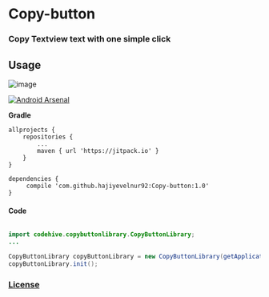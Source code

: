 # Copy-button
### Copy Textview text with one simple click

## **Usage** ##
![image](https://image.ibb.co/dfdi4c/ezgif_com_video_to_gif_2.gif)

[![Android Arsenal]( https://img.shields.io/badge/Android%20Arsenal-Copy%20button-green.svg?style=flat )]( https://android-arsenal.com/details/1/6914 )


**Gradle**

    allprojects {
		repositories {
			...
			maven { url 'https://jitpack.io' }
		}
	}

    dependencies {
         compile 'com.github.hajiyevelnur92:Copy-button:1.0'
    }



#### **Code**
```java

import codehive.copybuttonlibrary.CopyButtonLibrary;
...

CopyButtonLibrary copyButtonLibrary = new CopyButtonLibrary(getApplicationContext(),textView);
copyButtonLibrary.init();


```

### [License](./LICENSE)
